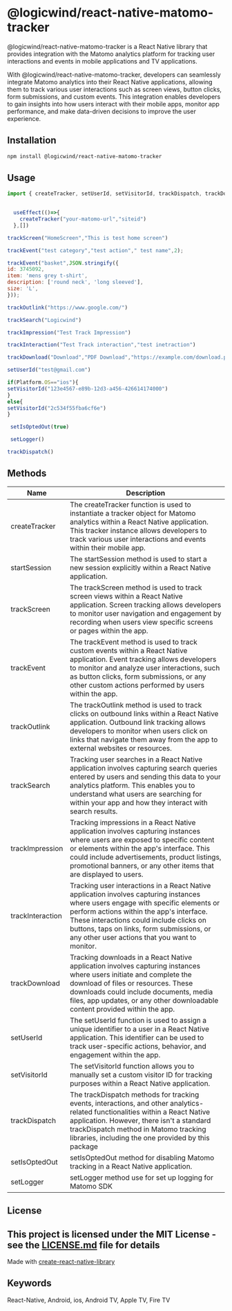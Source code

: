 # @logicwind/react-native-matomo-tracker

@logicwind/react-native-matomo-tracker is a React Native library that provides integration with the Matomo analytics platform for tracking user interactions and events in mobile applications and TV applications.

With @logicwind/react-native-matomo-tracker, developers can seamlessly integrate Matomo analytics into their React Native applications, allowing them to track various user interactions such as screen views, button clicks, form submissions, and custom events. This integration enables developers to gain insights into how users interact with their mobile apps, monitor app performance, and make data-driven decisions to improve the user experience.

## Installation

```sh
npm install @logicwind/react-native-matomo-tracker
```

## Usage

```js
import { createTracker, setUserId, setVisitorId, trackDispatch, trackDownload, trackEvent, trackImpression, trackInteraction, trackOutlink, trackScreen, trackSearch } from '@logicwind/react-native-matomo-tracker';
     
```

```js
  useEffect(()=>{
    createTracker("your-matomo-url","siteid")
  },[])

```

```js
trackScreen("HomeScreen","This is test home screen")

trackEvent("test category","test action"," test name",2);

trackEvent("basket",JSON.stringify({
id: 3745092,
item: 'mens grey t-shirt',
description: ['round neck', 'long sleeved'],
size: 'L',
}));

trackOutlink("https://www.google.com/")

trackSearch("Logicwind")

trackImpression("Test Track Impression")

trackInteraction("Test Track interaction","test inetraction")

trackDownload("Download","PDF Download","https://example.com/download.pdf")

setUserId("test@gmail.com")

if(Platform.OS=="ios"){
setVisitorId("123e4567-e89b-12d3-a456-426614174000")
} 
else{
setVisitorId("2c534f55fba6cf6e")
}

 setIsOptedOut(true)

 setLogger()

trackDispatch()

```

 

## Methods


| Name  | Description  |
|-----------------|-----------------|
| createTracker | The createTracker function is used to instantiate a tracker object for Matomo analytics within a React Native application. This tracker instance allows developers to track various user interactions and events within their mobile app. |
| startSession | The startSession method is used to start a new session explicitly within a React Native application.| 
| trackScreen | The trackScreen method is used to track screen views within a React Native application. Screen tracking allows developers to monitor user navigation and engagement by recording when users view specific screens or pages within the app.| 
| trackEvent | The trackEvent method is used to track custom events within a React Native application. Event tracking allows developers to monitor and analyze user interactions, such as button clicks, form submissions, or any other custom actions performed by users within the app. | 
| trackOutlink | The trackOutlink method is used to track clicks on outbound links within a React Native application. Outbound link tracking allows developers to monitor when users click on links that navigate them away from the app to external websites or resources. | 
| trackSearch | Tracking user searches in a React Native application involves capturing search queries entered by users and sending this data to your analytics platform. This enables you to understand what users are searching for within your app and how they interact with search results. | 
| trackImpression | Tracking impressions in a React Native application involves capturing instances where users are exposed to specific content or elements within the app's interface. This could include advertisements, product listings, promotional banners, or any other items that are displayed to users. | 
| trackInteraction | Tracking user interactions in a React Native application involves capturing instances where users engage with specific elements or perform actions within the app's interface. These interactions could include clicks on buttons, taps on links, form submissions, or any other user actions that you want to monitor. | 
| trackDownload | Tracking downloads in a React Native application involves capturing instances where users initiate and complete the download of files or resources. These downloads could include documents, media files, app updates, or any other downloadable content provided within the app.| 
| setUserId | The setUserId function is used to assign a unique identifier to a user in a React Native application. This identifier can be used to track user-specific actions, behavior, and engagement within the app. | 
| setVisitorId | The setVisitorId function allows you to manually set a custom visitor ID for tracking purposes within a React Native application.  | 
| trackDispatch | The trackDispatch methods for tracking events, interactions, and other analytics-related functionalities within a React Native application. However, there isn't a standard trackDispatch method in Matomo tracking libraries, including the one provided by this package | 
| setIsOptedOut | setIsOptedOut method for disabling Matomo tracking in a React Native application. | 
| setLogger | setLogger method use for set up logging for Matomo SDK | 


<!-- ## Contributing

See the [contributing guide](CONTRIBUTING.md) to learn how to contribute to the repository and the development workflow. -->

## License

This project is licensed under the MIT License - see the [LICENSE.md](LICENSE) file for details
---

Made with [create-react-native-library](https://github.com/callstack/react-native-builder-bob)


## Keywords

React-Native, Android, ios, Android TV, Apple TV, Fire TV